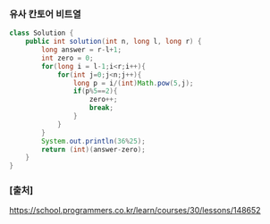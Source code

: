 ### 유사 칸토어 비트열

``` java
class Solution {
    public int solution(int n, long l, long r) {
        long answer = r-l+1;
        int zero = 0;
        for(long i = l-1;i<r;i++){
            for(int j=0;j<n;j++){
                long p = i/(int)Math.pow(5,j);
                if(p%5==2){
                    zero++;
                    break;
                }
            }
        }
        System.out.println(36%25);
        return (int)(answer-zero);
    }  
}
```

### [출처]
https://school.programmers.co.kr/learn/courses/30/lessons/148652